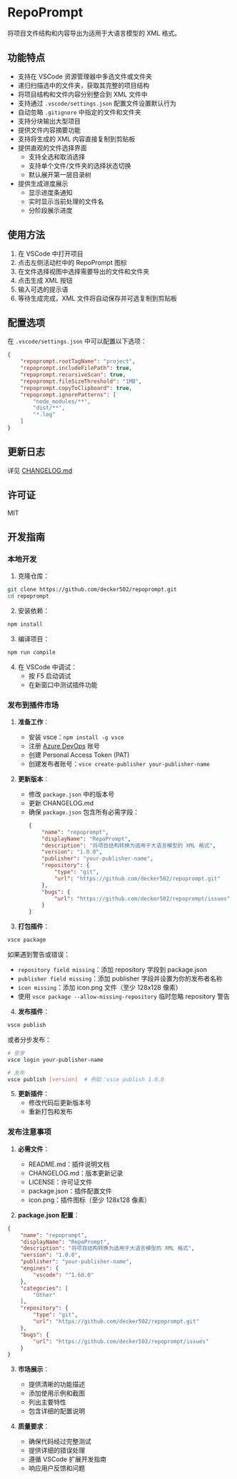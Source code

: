 # RepoPrompt

将项目文件结构和内容导出为适用于大语言模型的 XML 格式。

## 功能特点

- 支持在 VSCode 资源管理器中多选文件或文件夹
- 递归扫描选中的文件夹，获取其完整的项目结构
- 将项目结构和文件内容分别整合到 XML 文件中
- 支持通过 `.vscode/settings.json` 配置文件设置默认行为
- 自动忽略 `.gitignore` 中指定的文件和文件夹
- 支持分块输出大型项目
- 提供文件内容摘要功能
- 支持将生成的 XML 内容直接复制到剪贴板
- 提供直观的文件选择界面
  - 支持全选和取消选择
  - 支持单个文件/文件夹的选择状态切换
  - 默认展开第一层目录树
- 提供生成进度展示
  - 显示进度条通知
  - 实时显示当前处理的文件名
  - 分阶段展示进度

## 使用方法

1. 在 VSCode 中打开项目
2. 点击左侧活动栏中的 RepoPrompt 图标
3. 在文件选择视图中选择需要导出的文件和文件夹
4. 点击生成 XML 按钮
5. 输入可选的提示语
6. 等待生成完成，XML 文件将自动保存并可选复制到剪贴板

## 配置选项

在 `.vscode/settings.json` 中可以配置以下选项：

```json
{
    "repoprompt.rootTagName": "project",
    "repoprompt.includeFilePath": true,
    "repoprompt.recursiveScan": true,
    "repoprompt.fileSizeThreshold": "1MB",
    "repoprompt.copyToClipboard": true,
    "repoprompt.ignorePatterns": [
        "node_modules/**",
        "dist/**",
        "*.log"
    ]
}
```

## 更新日志

详见 [CHANGELOG.md](CHANGELOG.md)

## 许可证

MIT

## 开发指南

### 本地开发

1. 克隆仓库：
```bash
git clone https://github.com/decker502/repoprompt.git
cd repoprompt
```

2. 安装依赖：
```bash
npm install
```

3. 编译项目：
```bash
npm run compile
```

4. 在 VSCode 中调试：
   - 按 F5 启动调试
   - 在新窗口中测试插件功能

### 发布到插件市场

1. **准备工作**：
   - 安装 vsce：`npm install -g vsce`
   - 注册 [Azure DevOps](https://dev.azure.com/) 账号
   - 创建 Personal Access Token (PAT)
   - 创建发布者账号：`vsce create-publisher your-publisher-name`

2. **更新版本**：
   - 修改 `package.json` 中的版本号
   - 更新 CHANGELOG.md
   - 确保 `package.json` 包含所有必需字段：
     ```json
     {
         "name": "repoprompt",
         "displayName": "RepoPrompt",
         "description": "将项目结构转换为适用于大语言模型的 XML 格式",
         "version": "1.0.0",
         "publisher": "your-publisher-name",
         "repository": {
             "type": "git",
             "url": "https://github.com/decker502/repoprompt.git"
         },
         "bugs": {
             "url": "https://github.com/decker502/repoprompt/issues"
         }
     }
     ```

3. **打包插件**：
```bash
vsce package
```

如果遇到警告或错误：
- `repository field missing`：添加 repository 字段到 package.json
- `publisher field missing`：添加 publisher 字段并设置为你的发布者名称
- `icon missing`：添加 icon.png 文件（至少 128x128 像素）
- 使用 `vsce package --allow-missing-repository` 临时忽略 repository 警告

4. **发布插件**：
```bash
vsce publish
```

或者分步发布：
```bash
# 登录
vsce login your-publisher-name

# 发布
vsce publish [version]  # 例如：vsce publish 1.0.0
```

5. **更新插件**：
   - 修改代码后更新版本号
   - 重新打包和发布

### 发布注意事项

1. **必需文件**：
   - README.md：插件说明文档
   - CHANGELOG.md：版本更新记录
   - LICENSE：许可证文件
   - package.json：插件配置文件
   - icon.png：插件图标（至少 128x128 像素）

2. **package.json 配置**：
```json
{
    "name": "repoprompt",
    "displayName": "RepoPrompt",
    "description": "将项目结构转换为适用于大语言模型的 XML 格式",
    "version": "1.0.0",
    "publisher": "your-publisher-name",
    "engines": {
        "vscode": "^1.60.0"
    },
    "categories": [
        "Other"
    ],
    "repository": {
        "type": "git",
        "url": "https://github.com/decker502/repoprompt.git"
    },
    "bugs": {
        "url": "https://github.com/decker502/repoprompt/issues"
    }
}
```

3. **市场展示**：
   - 提供清晰的功能描述
   - 添加使用示例和截图
   - 列出主要特性
   - 包含详细的配置说明

4. **质量要求**：
   - 确保代码经过完整测试
   - 提供详细的错误处理
   - 遵循 VSCode 扩展开发指南
   - 响应用户反馈和问题
